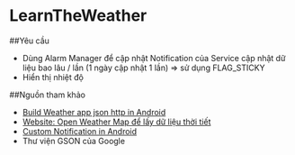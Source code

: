 # LearnTheWeather

##Yêu cầu
+ Dùng Alarm Manager để cập nhật Notification của Service cập nhật dữ liệu bao lâu / lần (1 ngày cập nhật 1 lần) => sử dụng FLAG_STICKY
+ Hiển thị nhiệt độ 

##Nguồn tham khảo
+ [Build Weather app json http in Android](http://www.survivingwithandroid.com/2013/05/build-weather-app-json-http-android.html)
+ [Website: Open Weather Map để lấy dữ liệu thời tiết](http://openweathermap.org/examples)
+ [Custom Notification in Android](https://developer.android.com/guide/topics/ui/notifiers/notifications.html)
+ Thư viện GSON của Google
